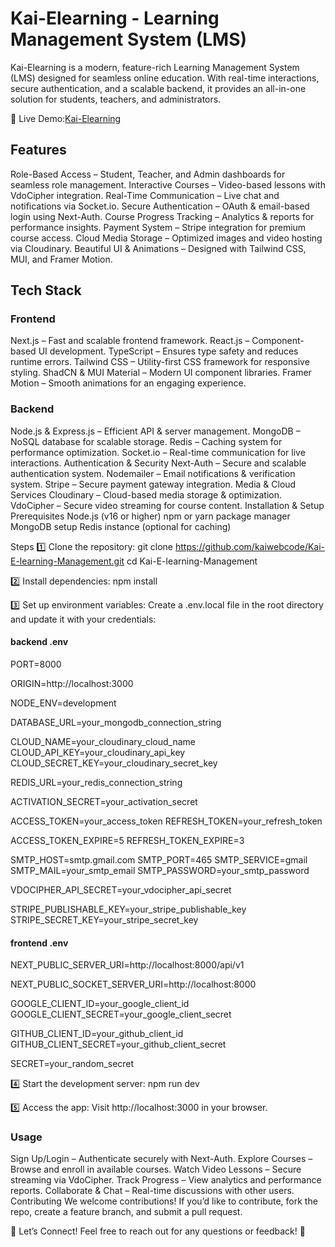# Kai-Elearning - Learning Management System (LMS)
Kai-Elearning is a modern, feature-rich Learning Management System (LMS) designed for seamless online education. With real-time interactions, secure authentication, and a scalable backend, it provides an all-in-one solution for students, teachers, and administrators.

🔗 Live Demo:[Kai-Elearning](https://kai-e-learning-management.vercel.app)

## Features
Role-Based Access – Student, Teacher, and Admin dashboards for seamless role management.
Interactive Courses – Video-based lessons with VdoCipher integration.
Real-Time Communication – Live chat and notifications via Socket.io.
Secure Authentication – OAuth & email-based login using Next-Auth.
Course Progress Tracking – Analytics & reports for performance insights.
Payment System – Stripe integration for premium course access.
Cloud Media Storage – Optimized images and video hosting via Cloudinary.
Beautiful UI & Animations – Designed with Tailwind CSS, MUI, and Framer Motion.

## Tech Stack

### Frontend
Next.js – Fast and scalable frontend framework.
React.js – Component-based UI development.
TypeScript – Ensures type safety and reduces runtime errors.
Tailwind CSS – Utility-first CSS framework for responsive styling.
ShadCN & MUI Material – Modern UI component libraries.
Framer Motion – Smooth animations for an engaging experience.

### Backend
Node.js & Express.js – Efficient API & server management.
MongoDB – NoSQL database for scalable storage.
Redis – Caching system for performance optimization.
Socket.io – Real-time communication for live interactions.
Authentication & Security
Next-Auth – Secure and scalable authentication system.
Nodemailer – Email notifications & verification system.
Stripe – Secure payment gateway integration.
Media & Cloud Services
Cloudinary – Cloud-based media storage & optimization.
VdoCipher – Secure video streaming for course content.
Installation & Setup
Prerequisites
Node.js (v16 or higher)
npm or yarn package manager
MongoDB setup
Redis instance (optional for caching)

Steps
1️⃣ Clone the repository:
git clone https://github.com/kaiwebcode/Kai-E-learning-Management.git
cd Kai-E-learning-Management

2️⃣ Install dependencies:
npm install

3️⃣ Set up environment variables:
Create a .env.local file in the root directory and update it with your credentials:

#### backend .env
PORT=8000

ORIGIN=http://localhost:3000

NODE_ENV=development

DATABASE_URL=your_mongodb_connection_string

CLOUD_NAME=your_cloudinary_cloud_name
CLOUD_API_KEY=your_cloudinary_api_key
CLOUD_SECRET_KEY=your_cloudinary_secret_key

REDIS_URL=your_redis_connection_string

ACTIVATION_SECRET=your_activation_secret

ACCESS_TOKEN=your_access_token
REFRESH_TOKEN=your_refresh_token

ACCESS_TOKEN_EXPIRE=5
REFRESH_TOKEN_EXPIRE=3

SMTP_HOST=smtp.gmail.com
SMTP_PORT=465
SMTP_SERVICE=gmail
SMTP_MAIL=your_smtp_email
SMTP_PASSWORD=your_smtp_password

VDOCIPHER_API_SECRET=your_vdocipher_api_secret

STRIPE_PUBLISHABLE_KEY=your_stripe_publishable_key
STRIPE_SECRET_KEY=your_stripe_secret_key

#### frontend .env 
NEXT_PUBLIC_SERVER_URI=http://localhost:8000/api/v1
<!-- change the url and add backend deploy url after deploy backend  -->

NEXT_PUBLIC_SOCKET_SERVER_URI=http://localhost:8000
<!-- change the url and add backend deploy url after deploy backend  -->

GOOGLE_CLIENT_ID=your_google_client_id
GOOGLE_CLIENT_SECRET=your_google_client_secret

GITHUB_CLIENT_ID=your_github_client_id
GITHUB_CLIENT_SECRET=your_github_client_secret

SECRET=your_random_secret


4️⃣ Start the development server:
npm run dev

5️⃣ Access the app:
Visit http://localhost:3000 in your browser.

### Usage
Sign Up/Login – Authenticate securely with Next-Auth.
Explore Courses – Browse and enroll in available courses.
Watch Video Lessons – Secure streaming via VdoCipher.
Track Progress – View analytics and performance reports.
Collaborate & Chat – Real-time discussions with other users.
Contributing
We welcome contributions! If you’d like to contribute, fork the repo, create a feature branch, and submit a pull request.

📩 Let’s Connect!
Feel free to reach out for any questions or feedback! 🚀